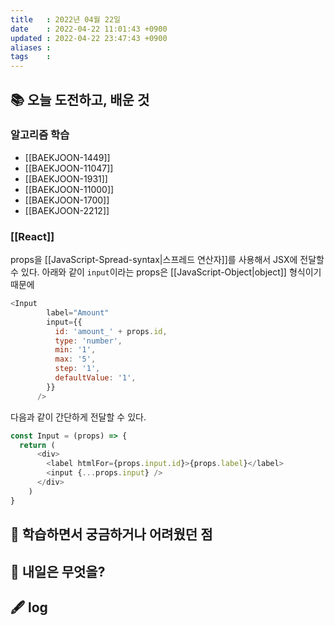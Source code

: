 ```yaml
---
title   : 2022년 04월 22일 
date    : 2022-04-22 11:01:43 +0900
updated : 2022-04-22 23:47:43 +0900
aliases : 
tags    : 
---
```

## 📚 오늘 도전하고, 배운 것
### 알고리즘 학습
- [[BAEKJOON-1449]]
- [[BAEKJOON-11047]]
- [[BAEKJOON-1931]]
- [[BAEKJOON-11000]]
- [[BAEKJOON-1700]]
- [[BAEKJOON-2212]]

### [[React]]
props을 [[JavaScript-Spread-syntax|스프레드 연산자]]를 사용해서 JSX에 전달할 수 있다.
아래와 같이 `input`이라는 props은 [[JavaScript-Object|object]] 형식이기 때문에 
```javascript
<Input
        label="Amount"
        input={{
          id: 'amount_' + props.id,
          type: 'number',
          min: '1',
          max: '5',
          step: '1',
          defaultValue: '1',
        }}
      />
```
다음과 같이 간단하게 전달할 수 있다.
```javascript
const Input = (props) => {
  return (
	  <div>
	    <label htmlFor={props.input.id}>{props.label}</label>
	    <input {...props.input} />
	  </div>
	)
}
```

## 🤔 학습하면서 궁금하거나 어려웠던 점 

## 🌅 내일은 무엇을?

## 🖋 log

